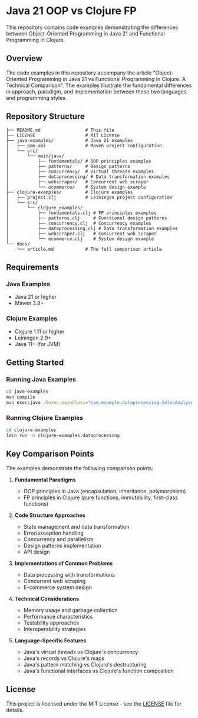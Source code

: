 # Java 21 OOP vs Clojure FP

This repository contains code examples demonstrating the differences between Object-Oriented Programming in Java 21 and Functional Programming in Clojure.

## Overview

The code examples in this repository accompany the article "Object-Oriented Programming in Java 21 vs Functional Programming in Clojure: A Technical Comparison". The examples illustrate the fundamental differences in approach, paradigm, and implementation between these two languages and programming styles.

## Repository Structure

```
├── README.md                 # This file
├── LICENSE                   # MIT License
├── java-examples/            # Java 21 examples
│   ├── pom.xml               # Maven project configuration
│   └── src/
│       └── main/java/
│           ├── fundamentals/ # OOP principles examples
│           ├── patterns/     # Design patterns
│           ├── concurrency/  # Virtual threads examples
│           ├── dataprocessing/ # Data transformation examples
│           ├── webscraper/   # Concurrent web scraper
│           └── ecommerce/    # System design example
├── clojure-examples/         # Clojure examples
│   ├── project.clj           # Leiningen project configuration
│   └── src/
│       └── clojure_examples/
│           ├── fundamentals.clj # FP principles examples
│           ├── patterns.clj     # Functional design patterns
│           ├── concurrency.clj  # Concurrency examples
│           ├── dataprocessing.clj # Data transformation examples
│           ├── webscraper.clj   # Concurrent web scraper
│           └── ecommerce.clj    # System design example
└── docs/
    └── article.md            # The full comparison article
```

## Requirements

### Java Examples
- Java 21 or higher
- Maven 3.8+

### Clojure Examples
- Clojure 1.11 or higher
- Leiningen 2.9+
- Java 11+ (for JVM)

## Getting Started

### Running Java Examples

```bash
cd java-examples
mvn compile
mvn exec:java -Dexec.mainClass="com.example.dataprocessing.SalesAnalyzer"
```

### Running Clojure Examples

```bash
cd clojure-examples
lein run -m clojure-examples.dataprocessing
```

## Key Comparison Points

The examples demonstrate the following comparison points:

1. **Fundamental Paradigms**
    - OOP principles in Java (encapsulation, inheritance, polymorphism)
    - FP principles in Clojure (pure functions, immutability, first-class functions)

2. **Code Structure Approaches**
    - State management and data transformation
    - Error/exception handling
    - Concurrency and parallelism
    - Design patterns implementation
    - API design

3. **Implementations of Common Problems**
    - Data processing with transformations
    - Concurrent web scraping
    - E-commerce system design

4. **Technical Considerations**
    - Memory usage and garbage collection
    - Performance characteristics
    - Testability approaches
    - Interoperability strategies

5. **Language-Specific Features**
    - Java's virtual threads vs Clojure's concurrency
    - Java's records vs Clojure's maps
    - Java's pattern matching vs Clojure's destructuring
    - Java's functional interfaces vs Clojure's function composition

## License

This project is licensed under the MIT License - see the [LICENSE](LICENSE) file for details.